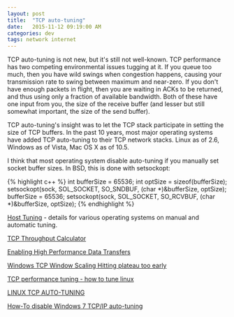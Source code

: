 ```yaml
---
layout: post
title:  "TCP auto-tuning"
date:   2015-11-12 09:19:00 AM
categories: dev
tags: network internet
---
```


TCP auto-tuning is not new, but it's still not well-known. TCP performance has
two competing environmental issues tugging at it. If you queue too much, then
you have wild swings when congestion happens, causing your transmission rate
to swing between maximum and near-zero. If you don't have enough packets in
flight, then you are waiting in ACKs to be returned, and thus using only a
fraction of available bandwidth. Both of these have one input from you, the
size of the receive buffer (and lesser but still somewhat important, the
size of the send buffer).

TCP auto-tuning's insight was to let the TCP stack participate in setting the
size of TCP buffers. In the past 10 years, most major operating systems have
added TCP auto-tuning to their TCP network stacks. Linux as of 2.6, Windows
as of Vista, Mac OS X as of 10.5.

I think that most operating system disable auto-tuning if you manually set socket
buffer sizes. In BSD, this is done with setsockopt:

{% highlight c++ %}
int bufferSize = 65536;
int optSize = sizeof(bufferSize);
setsockopt(sock, SOL_SOCKET, SO_SNDBUF, (char *)&bufferSize, optSize);
bufferSize = 65536;
setsockopt(sock, SOL_SOCKET, SO_RCVBUF, (char *)&bufferSize, optSize);
{% endhighlight %}

[Host Tuning](https://fasterdata.es.net/host-tuning/) - details for various operating systems on manual and automatic tuning.

[TCP Throughput Calculator](https://www.switch.ch/network/tools/tcp_throughput/)

[Enabling High Performance Data Transfers](http://www.psc.edu/index.php/networking/641-tcp-tune)

[Windows TCP Window Scaling Hitting plateau too early](http://serverfault.com/questions/608060/windows-tcp-window-scaling-hitting-plateau-too-early)

[TCP performance tuning - how to tune linux](http://www.acc.umu.se/~maswan/linux-netperf.txt)

[LINUX TCP AUTO-TUNING](https://littledaemons.wordpress.com/2009/03/25/linux-tcp-auto-tuning/)

[How-To disable Windows 7 TCP/IP auto-tuning](http://www.riccardoriva.info/blog/?p=1286)
